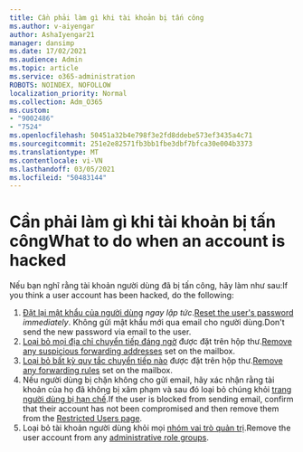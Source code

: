 ```yaml
---
title: Cần phải làm gì khi tài khoản bị tấn công
ms.author: v-aiyengar
author: AshaIyengar21
manager: dansimp
ms.date: 17/02/2021
ms.audience: Admin
ms.topic: article
ms.service: o365-administration
ROBOTS: NOINDEX, NOFOLLOW
localization_priority: Normal
ms.collection: Adm_O365
ms.custom:
- "9002486"
- "7524"
ms.openlocfilehash: 50451a32b4e798f3e2fd8ddebe573ef3435a4c71
ms.sourcegitcommit: 251e2e82571fb3bb1fbe3dbf7bfca30e004b3373
ms.translationtype: MT
ms.contentlocale: vi-VN
ms.lasthandoff: 03/05/2021
ms.locfileid: "50483144"
---
```

# <a name="what-to-do-when-an-account-is-hacked"></a><span data-ttu-id="8fc0a-102">Cần phải làm gì khi tài khoản bị tấn công</span><span class="sxs-lookup"><span data-stu-id="8fc0a-102">What to do when an account is hacked</span></span>

<span data-ttu-id="8fc0a-103">Nếu bạn nghĩ rằng tài khoản người dùng đã bị tấn công, hãy làm như sau:</span><span class="sxs-lookup"><span data-stu-id="8fc0a-103">If you think a user account has been hacked, do the following:</span></span>

1. <span data-ttu-id="8fc0a-104">[Đặt lại mật khẩu của người dùng](https://go.microsoft.com/fwlink/?linkid=2103704) *ngay lập tức*.</span><span class="sxs-lookup"><span data-stu-id="8fc0a-104">[Reset the user's password](https://go.microsoft.com/fwlink/?linkid=2103704) *immediately*.</span></span> <span data-ttu-id="8fc0a-105">Không gửi mật khẩu mới qua email cho người dùng.</span><span class="sxs-lookup"><span data-stu-id="8fc0a-105">Don't send the new password via email to the user.</span></span>
1. <span data-ttu-id="8fc0a-106">[Loại bỏ mọi địa chỉ chuyển tiếp đáng ngờ](https://go.microsoft.com/fwlink/?linkid=2103705) được đặt trên hộp thư.</span><span class="sxs-lookup"><span data-stu-id="8fc0a-106">[Remove any suspicious forwarding addresses](https://go.microsoft.com/fwlink/?linkid=2103705) set on the mailbox.</span></span>
1. <span data-ttu-id="8fc0a-107">[Loại bỏ bất kỳ quy tắc chuyển tiếp nào](https://go.microsoft.com/fwlink/?linkid=2103706) được đặt trên hộp thư.</span><span class="sxs-lookup"><span data-stu-id="8fc0a-107">[Remove any forwarding rules](https://go.microsoft.com/fwlink/?linkid=2103706) set on the mailbox.</span></span>
1. <span data-ttu-id="8fc0a-108">Nếu người dùng bị chặn không cho gửi email, hãy xác nhận rằng tài khoản của họ đã không bị xâm phạm và sau đó loại bỏ chúng khỏi [trang người dùng bị hạn chế](https://go.microsoft.com/fwlink/?linkid=2103706).</span><span class="sxs-lookup"><span data-stu-id="8fc0a-108">If the user is blocked from sending email, confirm that their account has not been compromised and then remove them from the [Restricted Users page](https://go.microsoft.com/fwlink/?linkid=2103706).</span></span>
1. <span data-ttu-id="8fc0a-109">Loại bỏ tài khoản người dùng khỏi mọi [nhóm vai trò quản trị](https://go.microsoft.com/fwlink/?linkid=2092294).</span><span class="sxs-lookup"><span data-stu-id="8fc0a-109">Remove the user account from any [administrative role groups](https://go.microsoft.com/fwlink/?linkid=2092294).</span></span>